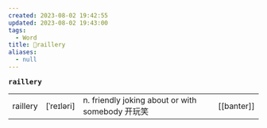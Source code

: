 ```yaml
---
created: 2023-08-02 19:42:55
updated: 2023-08-02 19:43:00
tags:
  - Word
title: 📖raillery
aliases:
  - null
---
```


<pre><strong>raillery</strong></pre>
|   |   |   |   |
|---|---|---|---|
|raillery|[ˈreɪləri]|n. friendly joking about or with somebody 开玩笑|[[banter]]|